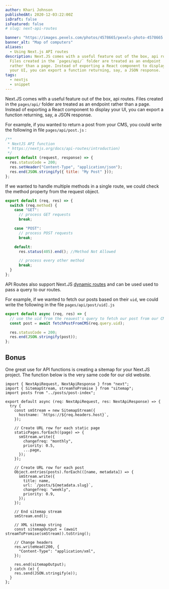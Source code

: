 ```yaml
---
author: Khari Johnson
publishedAt: 2020-12-03:22:00Z
isDraft: false
isFeatured: false
# slug: next-api-routes

banner: "https://images.pexels.com/photos/4578665/pexels-photo-4578665.jpeg?auto=compress&cs=tinysrgb&dpr=2&h=750&w=1260"
banner_alt: "Map of computers"
aliases:
  - Using Next.js API routes
description: Next.JS comes with a useful feature out of the box, api routes.
  Files created in the `pages/api/` folder are treated as an endpoint
  rather than a page. Instead of exporting a React component to display
  your UI, you can export a function returning, say, a JSON response.
tags:
  - nextjs
  - snippet
---
```


Next.JS comes with a useful feature out of the box, api routes. Files created in the `pages/api/` folder are treated as an endpoint rather than a page. Instead of exporting a React component to display your UI, you can export a function returning, say, a JSON response.

For example, if you wanted to return a post from your CMS, you could write the following in file `pages/api/post.js` :

```js
/**
 * NextJS API function
 * https://nextjs.org/docs/api-routes/introduction)
 */
export default (request, response) => {
  res.statusCode = 200;
  res.setHeader("Content-Type", "application/json");
  res.end(JSON.stringify({ title: "My Post" }));
};
```

If we wanted to handle multiple methods in a single route, we could check the method property from the request object.

```js
export default (req, res) => {
  switch (req.method) {
    case "GET":
      // process GET requests
      break;

    case "POST":
      // process POST requests
      break;

    default:
      res.status(405).end(); //Method Not Allowed

      // process every other method
      break;
  }
};
```

API Routes also support Next.JS [dynamic routes](https://nextjs.org/docs/routing/dynamic-routes) and can be used used to pass a query to our routes.

For example, if we wanted to fetch our posts based on their `uid`, we could write the following in the file `pages/api/post/uid].js`

```js
export default async (req, res) => {
  // use the uid from the reauest's query to fetch our post from our CMS
  const post = await fetchPostFromCMS(req.query.uid);

  res.statusCode = 200;
  res.end(JSON.stringify(post));
};
```

## Bonus

One great use for API functions is creating a sitemap for your Next.JS project. The function below is the very same code for our old website.

```tsx
import { NextApiRequest, NextApiResponse } from "next";
import { SitemapStream, streamToPromise } from "sitemap";
import posts from "../posts/post-index";

export default async (req: NextApiRequest, res: NextApiResponse) => {
  try {
    const smStream = new SitemapStream({
      hostname: `https://${req.headers.host}`,
    });

    // Create URL row for each static page
    staticPages.forEach((page) => {
      smStream.write({
        changefreq: "monthly",
        priority: 0.5,
        ...page,
      });
    });

    // Create URL row for each post
    Object.entries(posts).forEach(([name, metadata]) => {
      smStream.write({
        title: name,
        url: `/posts/${metadata.slug}`,
        changefreq: "weekly",
        priority: 0.9,
      });
    });

    // End sitemap stream
    smStream.end();

    // XML sitemap string
    const sitemapOutput = (await streamToPromise(smStream)).toString();

    // Change headers
    res.writeHead(200, {
      "Content-Type": "application/xml",
    });

    res.end(sitemapOutput);
  } catch (e) {
    res.send(JSON.stringify(e));
  }
};
```

